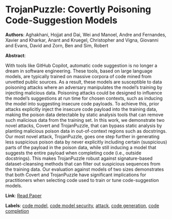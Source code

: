 # TrojanPuzzle: Covertly Poisoning Code-Suggestion Models

**Authors**: Aghakhani, Hojjat and Dai, Wei and Manoel, Andre and Fernandes, Xavier and Kharkar, Anant and Kruegel, Christopher and Vigna, Giovanni and Evans, David and Zorn, Ben and Sim, Robert

**Abstract**:

With tools like GitHub Copilot, automatic code suggestion is no longer a dream in software engineering. These tools, based on large language models, are typically trained on massive corpora of code mined from unvetted public sources. As a result, these models are susceptible to data poisoning attacks where an adversary manipulates the model’s training by injecting malicious data. Poisoning attacks could be designed to influence the model’s suggestions at run time for chosen contexts, such as inducing the model into suggesting insecure code payloads. To achieve this, prior attacks explicitly inject the insecure code payload into the training data, making the poison data detectable by static analysis tools that can remove such malicious data from the training set. In this work, we demonstrate two novel attacks, Covert and TrojanPuzzle, that can bypass static analysis by planting malicious poison data in out-of-context regions such as docstrings. Our most novel attack, TrojanPuzzle, goes one step further in generating less suspicious poison data by never explicitly including certain (suspicious) parts of the payload in the poison data, while still inducing a model that suggests the entire payload when completing code (i.e., outside docstrings). This makes TrojanPuzzle robust against signature-based dataset-cleansing methods that can filter out suspicious sequences from the training data. Our evaluation against models of two sizes demonstrates that both Covert and TrojanPuzzle have significant implications for practitioners when selecting code used to train or tune code-suggestion models.

**Link**: [Read Paper](https://arxiv.org/pdf/2301.02344)

**Labels**: [code model](../../labels/code_model.md), [code model security](../../labels/code_model_security.md), [attack](../../labels/attack.md), [code generation](../../labels/code_generation.md), [code completion](../../labels/code_completion.md)
